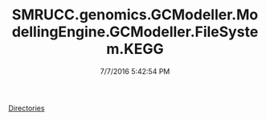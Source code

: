 ﻿---
title: SMRUCC.genomics.GCModeller.ModellingEngine.GCModeller.FileSystem.KEGG
date: 7/7/2016 5:42:54 PM
---

[Directories](T-SMRUCC.genomics.GCModeller.ModellingEngine.GCModeller.FileSystem.KEGG.Directories.html)
